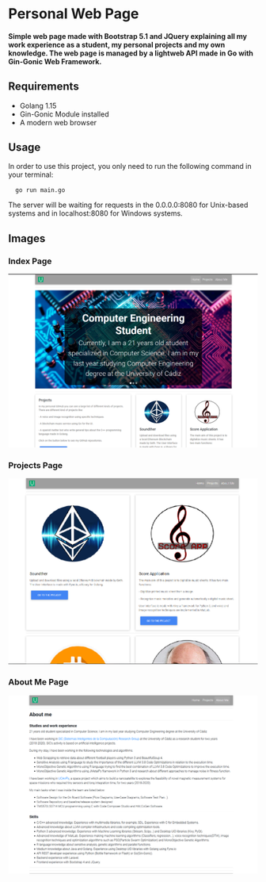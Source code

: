 # Personal Web Page
#### Simple web page made with Bootstrap 5.1 and JQuery explaining all my work experience as a student, my personal projects and my own knowledge. The web page is managed by a lightweb API made in Go with Gin-Gonic Web Framework.

## Requirements
  * Golang 1.15
  * Gin-Gonic Module installed
  * A modern web browser
 
## Usage
In order to use this project, you only need to run the following command in your terminal:
```
  go run main.go
```
The server will be waiting for requests in the 0.0.0.0:8080 for Unix-based systems and in localhost:8080 for Windows systems.

## Images

### Index Page
![Index Page](https://github.com/ohVish/portfolio-go/blob/master/assets/homepage.png)

### Projects Page
![Projects Page](https://github.com/ohVish/portfolio-go/blob/master/assets/projectspage.png)

### About Me Page
![About me Page](https://github.com/ohVish/portfolio-go/blob/master/assets/aboutmepage.png)
